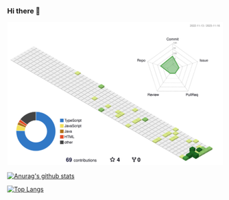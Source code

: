 ### Hi there 👋

![](./profile-3d-contrib/profile-green-animate.svg)

[![Anurag's github stats](https://github-readme-stats.vercel.app/api?username=RunnningDogg&count_private=true)](https://github.com/anuraghazra/github-readme-stats)

[![Top Langs](https://github-readme-stats.vercel.app/api/top-langs/?username=RunnningDogg)](https://github.com/anuraghazra/github-readme-stats)

<!--START_SECTION:waka-->

<!--END_SECTION:waka-->
